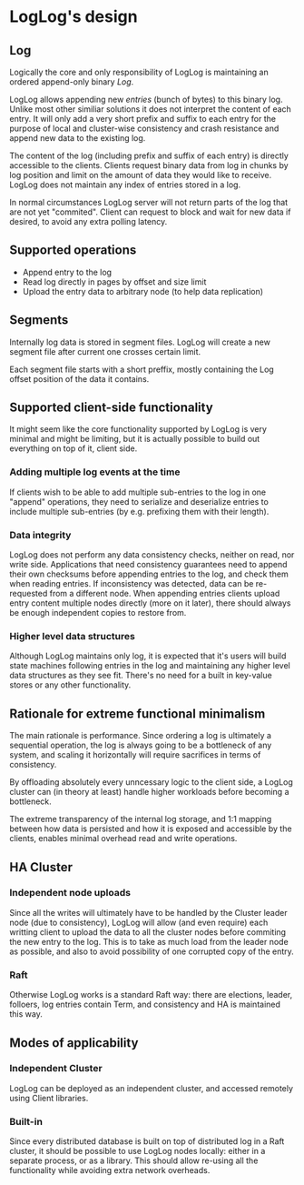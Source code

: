 # LogLog's design

## Log

Logically the core and only responsibility of LogLog is maintaining
an ordered append-only binary *Log*.

LogLog allows appending new *entries* (bunch of bytes) to this binary log.
Unlike most other similiar solutions it does not interpret
the content of each entry. It will only add a very short prefix and suffix
to each entry for the purpose of local and cluster-wise consistency and
crash resistance and append new data to the existing log.

The content of the log (including prefix and suffix of each entry) is
directly accessible to the clients. Clients request binary data from log in chunks
by log position and limit on the amount of data they would like to receive.
LogLog does not maintain any index of entries stored in a log.

In normal circumstances LogLog server will not return parts of the
log that are not yet "commited". Client can request to block
and wait for new data if desired, to avoid any extra polling latency.

## Supported operations

* Append entry to the log
* Read log directly in pages by offset and size limit
* Upload the entry data to arbitrary node (to help data replication)

## Segments

Internally log data is stored in segment files. LogLog
will create a new segment file after current one crosses
certain limit.

Each segment file starts with a short preffix, mostly containing
the Log offset position of the data it contains.

## Supported client-side functionality

It might seem like the core functionality supported by LogLog
is very minimal and might be limiting, but it is actually possible to build out
everything on top of it, client side.

### Adding multiple log events at the time

If clients wish to be able to add multiple sub-entries to the
log in one "append" operations, they need to serialize and deserialize
entries to include multiple sub-entries (by e.g. prefixing them with
their length).

### Data integrity

LogLog does not perform any data consistency checks, neither
on read, nor write side. Applications that need consistency
guarantees need to append their own checksums before appending
entries to the log, and check them when reading entries.
If inconsistency was detected, data can be re-requested from
a different node. When appending entries clients upload
entry content multiple nodes directly (more on it later),
there should always be enough independent copies to restore from.

### Higher level data structures

Although LogLog maintains only log, it is expected that
it's users will build state machines following entries
in the log and maintaining any higher level data structures
as they see fit. There's no need for a built in key-value
stores or any other functionality.


## Rationale for extreme functional minimalism

The main rationale is performance. Since ordering a log
is ultimately a sequential operation, the log is always going
to be a bottleneck of any system, and scaling it horizontally
will require sacrifices in terms of consistency.

By offloading absolutely every unncessary logic to the client
side, a LogLog cluster can (in theory at least) handle
higher workloads before becoming a bottleneck.

The extreme transparency of the internal log storage, and 1:1
mapping between how data is persisted and how it is exposed and
accessible by the clients, enables minimal overhead read and write operations.


## HA Cluster

### Independent node uploads

Since all the writes will ultimately have to be handled by
the Cluster leader node (due to consistency), LogLog will allow
(and even require) each writting client to upload the data to all the
cluster nodes before commiting the new entry to the log.
This is to take as much load from the leader node as possible,
and also to avoid possibility of one corrupted copy of the entry.

### Raft

Otherwise LogLog works is a standard Raft way: there are elections,
leader, folloers, log entries contain Term, and consistency and HA is
maintained this way.

## Modes of applicability

### Independent Cluster

LogLog can be deployed as an independent cluster, and accessed remotely
using Client libraries.

### Built-in

Since every distributed database is built on top of distributed log
in a Raft cluster, it should be possible to use LogLog nodes locally:
either in a separate process, or as a library. This should allow re-using
all the functionality while avoiding extra network overheads.


